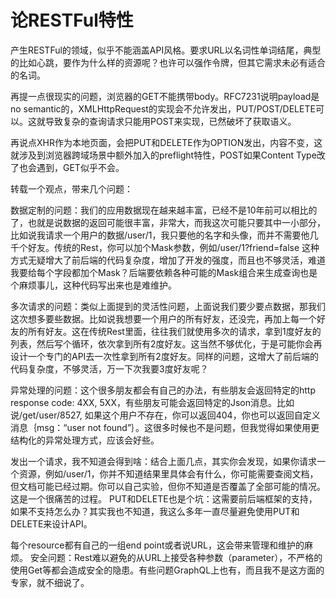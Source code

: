论RESTFul特性
====
产生RESTFul的领域，似乎不能涵盖API风格。要求URL以名词性单词结尾，典型的比如心跳，要作为什么样的资源呢？也许可以强作令牌，但其它需求未必有适合的名词。

再提一点很现实的问题，浏览器的GET不能携带body。RFC7231说明payload是no semantic的，XMLHttpRequest的实现会不允许发出，PUT/POST/DELETE可以。这就导致复杂的查询请求只能用POST来实现，已然破坏了获取语义。

再说点XHR作为本地页面，会把PUT和DELETE作为OPTION发出，内容不变，这就涉及到浏览器跨域场景中额外加入的preflight特性，POST如果Content Type改了也会遇到，GET似乎不会。

转载一个观点，带来几个问题：

数据定制的问题：我们的应用数据现在越来越丰富，已经不是10年前可以相比的了，也就是说数据的返回可能很丰富，非常大，而我这次可能只要其中一小部分，比如说我请求一个用户的数据/user/1，我只要他的名字和头像，而并不需要他几千个好友。传统的Rest，你可以加个Mask参数，例如/user/1?friend=false 这种方式无疑增大了前后端的代码复杂度，增加了开发的强度，而且也不够灵活，难道我要给每个字段都加个Mask？后端要依赖各种可能的Mask组合来生成查询也是个麻烦事儿，这种代码写出来也是难维护。

多次请求的问题：类似上面提到的灵活性问题，上面说我们要少要点数据，那我们这次想多要些数据。比如说我想要一个用户的所有好友，还没完，再加上每一个好友的所有好友。这在传统Rest里面，往往我们就使用多次的请求，拿到1度好友的列表，然后写个循环，依次拿到所有2度好友。这当然不够优化，于是可能你会再设计一个专门的API去一次性拿到所有2度好友。同样的问题，这增大了前后端的代码复杂度，不够灵活，万一下次我要3度好友呢？

异常处理的问题：这个很多朋友都会有自己的办法，有些朋友会返回特定的http response code: 4XX, 5XX，有些朋友可能会返回特定的Json消息。比如说/get/user/8527, 如果这个用户不存在，你可以返回404，你也可以返回自定义消息｛msg：“user not found”｝。这很多时候也不是问题，但我觉得如果使用更结构化的异常处理方式，应该会好些。

发出一个请求，我不知道会得到啥：结合上面几点，其实你会发现，如果你请求一个资源，例如/user/1，你并不知道结果里具体会有什么，你可能需要查阅文档，但文档可能已经过期。你可以自己实验，但你不知道是否覆盖了全部可能的情况。这是一个很痛苦的过程。
PUT和DELETE也是个坑：这需要前后端框架的支持，如果不支持怎么办？其实我也不知道，我这么多年一直尽量避免使用PUT和DELETE来设计API。

每个resource都有自己的一组end point或者说URL，这会带来管理和维护的麻烦。
安全问题：Rest难以避免的从URL上接受各种参数（parameter），不严格的使用Get等都会造成安全的隐患。有些问题GraphQL上也有，而且我不是这方面的专家，就不细说了。